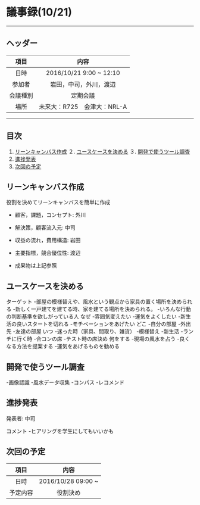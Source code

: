 # 議事録(10/21)
---
## ヘッダー
|項目|内容|
|:--:|:--:|
| 日時 | 2016/10/21  9:00 ~ 12:10|
| 参加者 | 岩田，中司，外川，渡辺 |
| 会議種別 | 定期会議 |
| 場所 | 未来大：R725　会津大：NRL-A |

---
## 目次
1. [リーンキャンバス作成](#anchar1)
２. [ユースケースを決める](#anchar2)
３. [開発で使うツール調査](#anchar3)
4. [進捗発表](#anchar4)
5. [次回の予定](#anchar5)


## <div id="anchar1"/>リーンキャンバス作成
役割を決めてリーンキャンバスを簡単に作成
- 顧客，課題，コンセプト: 外川
- 解決策，顧客流入元: 中司
- 収益の流れ，費用構造: 岩田
- 主要指標，競合優位性: 渡辺

- 成果物は上記参照

## <div id="anchar2"/>ユースケースを決める
ターゲット
-部屋の模様替えや、風水という観点から家具の置く場所を決められる
-新しく一戸建てを建てる時、家を建てる場所を決められる。
-いろんな行動の判断基準を欲しがっている人
なぜ
-雰囲気変えたい
-運気をよくしたい
-新生活の良いスタートを切れる
-モチベーションをあげたい
どこ
-自分の部屋
-外出先
-友達の部屋
いつ
-迷った時（家具、間取り、雑貨）
-模様替え
-新生活
-ランチに行く時
-合コンの席
-テスト時の席決め
何をする
-現場の風水を占う
-良くなる方法を提案する
-運気をあげるものを勧める

## <div id="anchar3"/>開発で使うツール調査
-画像認識
-風水データ収集
-コンパス
-レコメンド

## <div id="anchar4"/>進捗発表
発表者: 中司

コメント
-ヒアリングを学生にしてもいいかも

## <div id="anchar5"/>次回の予定
|項目|内容|
|:--:|:--:|
| 日時 | 2016/10/28 09:00 ~ |
| 予定内容 | 役割決め|
